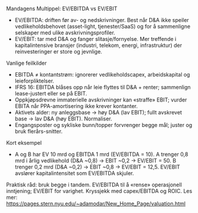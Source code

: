 Mandagens Multippel: EV/EBITDA vs EV/EBIT

- EV/EBITDA: driften før av- og nedskrivninger. Best når D&A ikke speiler vedlikeholdsbehovet (asset-light, tjenester/SaaS) og for å sammenligne selskaper med ulike avskrivningsprofiler.
- EV/EBIT: tar med D&A og fanger slitasje/fornyelse. Mer treffende i kapitalintensive bransjer (industri, telekom, energi, infrastruktur) der reinvesteringer er store og jevnlige.

Vanlige feilkilder
- EBITDA ≠ kontantstrøm: ignorerer vedlikeholdscapex, arbeidskapital og leieforpliktelser.
- IFRS 16: EBITDA blåses opp når leie flyttes til D&A + renter; sammenlign lease-justert eller se på EBIT.
- Oppkjøpsdrevne immaterielle avskrivninger kan «straffe» EBIT; vurder EBITA når PPA-amortisering ikke krever kontanter.
- Aktivets alder: ny anleggsbase → høy D&A (lav EBIT); fullt avskrevet base → lav D&A (høy EBIT). Normaliser.
- Engangsposter og sykliske bunn/topper forvrenger begge mål; juster og bruk flerårs-snitter.

Kort eksempel
- A og B har EV 10 mrd og EBITDA 1 mrd (EV/EBITDA = 10). A trenger 0,8 mrd i årlig vedlikehold (D&A ~0,8) → EBIT ~0,2 → EV/EBIT = 50. B trenger 0,2 mrd (D&A ~0,2) → EBIT ~0,8 → EV/EBIT = 12,5. EV/EBIT avslører kapitalintensitet som EV/EBITDA skjuler.

Praktisk råd: bruk begge i tandem. EV/EBITDA til å «rense» operasjonell inntjening; EV/EBIT for varighet. Kryssjekk med capex/EBITDA og ROIC.
Les mer: https://pages.stern.nyu.edu/~adamodar/New_Home_Page/valuation.html
